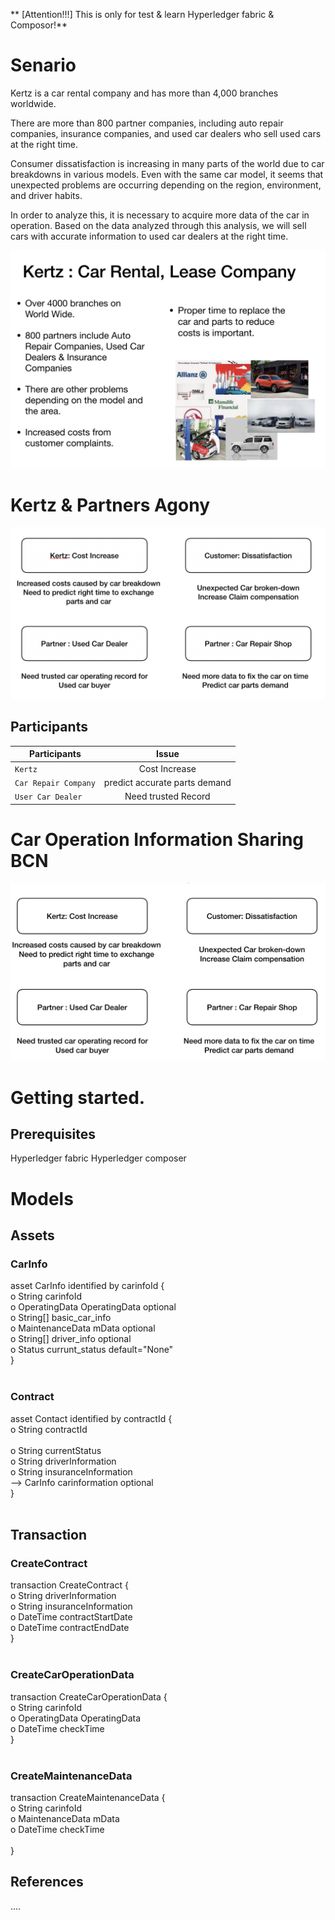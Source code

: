 ** [Attention!!!] This is only for test & learn Hyperledger fabric & Composor!**

# Senario

Kertz is a car rental company and has more than 4,000 branches worldwide.

There are more than 800 partner companies, including auto repair companies, insurance companies, and used car dealers who sell used cars at the right time.

Consumer dissatisfaction is increasing in many parts of the world due to car breakdowns in various models.
Even with the same car model, it seems that unexpected problems are occurring depending on the region, environment, and driver habits.

In order to analyze this, it is necessary to acquire more data of the car in operation.
Based on the data analyzed through this analysis, we will sell cars with accurate information to used car dealers at the right time.

![Car Info BCN](./images/bcn00.png)

# Kertz & Partners Agony 

![Car Info BCN](./images/bcn03.png)

## Participants
| Participants | Issue |
|---|:---:|
| `Kertz` | Cost Increase |  |
| `Car Repair Company` | predict accurate parts demand |  |
| `User Car Dealer` | Need trusted Record |  |


# Car Operation Information Sharing BCN

![Car Info BCN](./images/bcn02.png)


# Getting started.

## Prerequisites
Hyperledger fabric
Hyperledger composer


# Models
## Assets
 
### CarInfo
 
asset CarInfo identified by carinfoId { <br>
  o String carinfoId <br>
  o OperatingData OperatingData optional <br>
  o String[] basic_car_info <br>
  o MaintenanceData mData optional <br>
  o String[] driver_info optional <br>
  o Status currunt_status default="None" <br>
} <br> <br>

### Contract


asset Contact identified by contractId { <br>
  o String contractId <br>
 <br>
  o String currentStatus <br>
  o String driverInformation <br>
  o String insuranceInformation <br>
  --> CarInfo carinformation optional <br>
} <br> <br>



## Transaction

### CreateContract

 transaction CreateContract { <br>
   o String driverInformation <br>
   o String insuranceInformation <br>
   o DateTime contractStartDate <br>
   o DateTime contractEndDate <br>
 } <br> <br>
### CreateCarOperationData

 transaction CreateCarOperationData { <br>
   o String carinfoId <br>
   o OperatingData OperatingData <br>
   o DateTime checkTime <br>
 } <br> <br>

### CreateMaintenanceData

 transaction CreateMaintenanceData { <br>
   o String carinfoId <br>
   o MaintenanceData mData <br>
   o DateTime checkTime <br> <br>
 } <br>
 
 
## References
....

